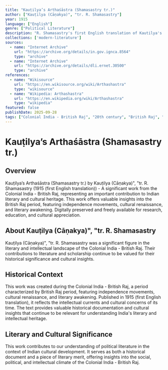 ```yaml
---
title: "Kauṭilya’s Arthaśāstra (Shamasastry tr.)"
author: ["Kauṭilya (Cāṇakya)", "tr. R. Shamasastry"]
year: 1915
language: ["English"]
genre: ["Political Literature"]
description: "R. Shamasastry's first English translation of Kautilya's ancient treatise on statecraft and political economy. This pioneering 1915 translation revealed to Western scholarship India's sophisticated tradition of political philosophy comparable to Machiavelli."
collections: ['modern-literature']
sources:
  - name: "Internet Archive"
    url: "https://archive.org/details/in.gov.ignca.8564"
    type: "archive"
  - name: "Internet Archive"
    url: "https://archive.org/details/dli.ernet.30500"
    type: "archive"
references:
  - name: "Wikisource"
    url: "https://en.wikisource.org/wiki/Arthashastra"
    type: "wikisource"
  - name: "Wikipedia: Arthashastra"
    url: "https://en.wikipedia.org/wiki/Arthashastra"
    type: "wikipedia"
featured: false
publishDate: 2025-09-28
tags: ["Colonial India - British Raj", "20th century", "British Raj", "independence movement", "cultural renaissance", "nationalism", "literary revival", "Indian literature", "digital heritage", "public domain", "classical texts"]
---
```


# Kauṭilya’s Arthaśāstra (Shamasastry tr.)

## Overview

Kauṭilya’s Arthaśāstra (Shamasastry tr.) by Kauṭilya (Cāṇakya)", "tr. R. Shamasastry (1915 (first English translation)) - A significant work from the Colonial India - British Raj, representing an important contribution to Indian literary and cultural heritage. This work offers valuable insights into the British Raj period, featuring independence movements, cultural renaissance, and literary awakening. Digitally preserved and freely available for research, education, and cultural appreciation.

## About Kauṭilya (Cāṇakya)", "tr. R. Shamasastry

Kauṭilya (Cāṇakya)", "tr. R. Shamasastry was a significant figure in the literary and intellectual landscape of the Colonial India - British Raj. Their contributions to literature and scholarship continue to be valued for their historical significance and cultural insights.

## Historical Context

This work was created during the Colonial India - British Raj, a period characterized by British Raj period, featuring independence movements, cultural renaissance, and literary awakening. Published in 1915 (first English translation), it reflects the intellectual currents and cultural concerns of its time. The text provides valuable historical documentation and cultural insights that continue to be relevant for understanding India's literary and intellectual heritage.

## Literary and Cultural Significance

This work contributes to our understanding of political literature in the context of Indian cultural development. It serves as both a historical document and a piece of literary merit, offering insights into the social, political, and intellectual climate of the Colonial India - British Raj.

